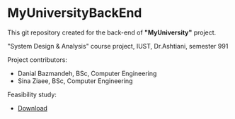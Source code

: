 # MyUniversityBackEnd
This git repository created for the back-end of **"MyUniversity"** project.

"System Design & Analysis" course project, IUST, Dr.Ashtiani, semester 991


Project contributors: 

* Danial Bazmandeh, BSc, Computer Engineering
* Sina Ziaee, BSc, Computer Engineering

Feasibility study:

* [Download](https://github.com/danibazi9/MyUniversityBackEnd/blob/develop/Feasibility%20Study_Develover.pdf)
